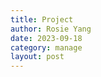 ```yaml
---
title: Project
author: Rosie Yang
date: 2023-09-18
category: manage
layout: post
---
```




<div style="padding:3px; margin:200px 0;"></div>   